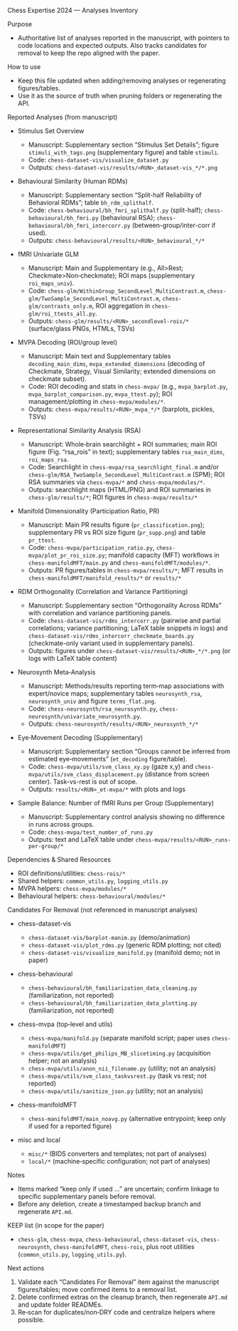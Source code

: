 Chess Expertise 2024 — Analyses Inventory

Purpose
- Authoritative list of analyses reported in the manuscript, with pointers to code locations and expected outputs. Also tracks candidates for removal to keep the repo aligned with the paper.

How to use
- Keep this file updated when adding/removing analyses or regenerating figures/tables.
- Use it as the source of truth when pruning folders or regenerating the API.

Reported Analyses (from manuscript)
- Stimulus Set Overview
  - Manuscript: Supplementary section “Stimulus Set Details”; figure `stimuli_with_tags.png` (supplementary figure) and table `stimuli`.
  - Code: `chess-dataset-vis/visualize_dataset.py`
  - Outputs: `chess-dataset-vis/results/<RUN>_dataset-vis_*/*.png`

- Behavioural Similarity (Human RDMs)
  - Manuscript: Supplementary section “Split-half Reliability of Behavioral RDMs”; table `bh_rdm_splithalf`.
  - Code: `chess-behavioural/bh_fmri_splithalf.py` (split-half); `chess-behavioural/bh_fmri.py` (behavioural RSA); `chess-behavioural/bh_fmri_intercorr.py` (between-group/inter-corr if used).
  - Outputs: `chess-behavioural/results/<RUN>_behavioural_*/*`

- fMRI Univariate GLM
  - Manuscript: Main and Supplementary (e.g., All>Rest; Checkmate>Non‑checkmate); ROI maps (supplementary `roi_maps_univ`).
  - Code: `chess-glm/WithinGroup_SecondLevel_MultiContrast.m`, `chess-glm/TwoSample_SecondLevel_MultiContrast.m`, `chess-glm/contrasts_only.m`, ROI aggregation in `chess-glm/roi_ttests_all.py`.
  - Outputs: `chess-glm/results/<RUN>_secondlevel-rois/*` (surface/glass PNGs, HTMLs, TSVs)

- MVPA Decoding (ROI/group level)
  - Manuscript: Main text and Supplementary tables `decoding_main_dims`, `mvpa_extended_dimensions` (decoding of Checkmate, Strategy, Visual Similarity; extended dimensions on checkmate subset).
  - Code: ROI decoding and stats in `chess-mvpa/` (e.g., `mvpa_barplot.py`, `mvpa_barplot_comparison.py`, `mvpa_ttest.py`); ROI management/plotting in `chess-mvpa/modules/*`.
  - Outputs: `chess-mvpa/results/<RUN>_mvpa_*/*` (barplots, pickles, TSVs)

- Representational Similarity Analysis (RSA)
  - Manuscript: Whole‑brain searchlight + ROI summaries; main ROI figure (Fig. “rsa_rois” in text); supplementary tables `rsa_main_dims`, `roi_maps_rsa`.
  - Code: Searchlight in `chess-mvpa/rsa_searchlight_final.m` and/or `chess-glm/RSA_TwoSample_SecondLevel_MultiContrast.m` (SPM); ROI RSA summaries via `chess-mvpa/*` and `chess-mvpa/modules/*`.
  - Outputs: searchlight maps (HTML/PNG) and ROI summaries in `chess-glm/results/*`; ROI figures in `chess-mvpa/results/*`

- Manifold Dimensionality (Participation Ratio, PR)
  - Manuscript: Main PR results figure (`pr_classification.png`); supplementary PR vs ROI size figure (`pr_supp.png`) and table `pr_ttest`.
  - Code: `chess-mvpa/participation_ratio.py`, `chess-mvpa/plot_pr_roi_size.py`; manifold capacity (MFT) workflows in `chess-manifoldMFT/main.py` and `chess-manifoldMFT/modules/*`.
  - Outputs: PR figures/tables in `chess-mvpa/results/*`; MFT results in `chess-manifoldMFT/manifold_results/*` or `results/*`

- RDM Orthogonality (Correlation and Variance Partitioning)
  - Manuscript: Supplementary section “Orthogonality Across RDMs” with correlation and variance partitioning panels.
  - Code: `chess-dataset-vis/rdms_intercorr.py` (pairwise and partial correlations; variance partitioning; LaTeX table snippets in logs) and `chess-dataset-vis/rdms_intercorr_checkmate_boards.py` (checkmate-only variant used in supplementary panels).
  - Outputs: figures under `chess-dataset-vis/results/<RUN>_*/*.png` (or logs with LaTeX table content)

- Neurosynth Meta‑Analysis
  - Manuscript: Methods/results reporting term‑map associations with expert/novice maps; supplementary tables `neurosynth_rsa`, `neurosynth_univ` and figure `terms_flat.png`.
  - Code: `chess-neurosynth/rsa_neurosynth.py`, `chess-neurosynth/univariate_neurosynth.py`.
  - Outputs: `chess-neurosynth/results/<RUN>_neurosynth_*/*`

- Eye‑Movement Decoding (Supplementary)
  - Manuscript: Supplementary section “Groups cannot be inferred from estimated eye‑movements” (`et_decoding` figure/table).
  - Code: `chess-mvpa/utils/svm_class_xy.py` (gaze x,y) and `chess-mvpa/utils/svm_class_displacement.py` (distance from screen center). Task-vs-rest is out of scope.
  - Outputs: `results/<RUN>_et-mvpa/*` with plots and logs

- Sample Balance: Number of fMRI Runs per Group (Supplementary)
  - Manuscript: Supplementary control analysis showing no difference in runs across groups.
  - Code: `chess-mvpa/test_number_of_runs.py`
  - Outputs: text and LaTeX table under `chess-mvpa/results/<RUN>_runs-per-group/*`

Dependencies & Shared Resources
- ROI definitions/utilities: `chess-rois/*`
- Shared helpers: `common_utils.py`, `logging_utils.py`
- MVPA helpers: `chess-mvpa/modules/*`
- Behavioural helpers: `chess-behavioural/modules/*`

 Candidates For Removal (not referenced in manuscript analyses)
- chess-dataset-vis
  - `chess-dataset-vis/barplot-manim.py` (demo/animation)
  - `chess-dataset-vis/plot_rdms.py` (generic RDM plotting; not cited)
  - `chess-dataset-vis/visualize_manifold.py` (manifold demo; not in paper)

- chess-behavioural
  - `chess-behavioural/bh_familiarization_data_cleaning.py` (familiarization, not reported)
  - `chess-behavioural/bh_familiarization_data_plotting.py` (familiarization, not reported)

- chess-mvpa (top‑level and utils)
  - `chess-mvpa/manifold.py` (separate manifold script; paper uses `chess-manifoldMFT`)
  - `chess-mvpa/utils/get_philips_MB_slicetiming.py` (acquisition helper; not an analysis)
  - `chess-mvpa/utils/anon_nii_filename.py` (utility; not an analysis)
  - `chess-mvpa/utils/svm_class_taskvsrest.py` (task vs rest; not reported)
  - `chess-mvpa/utils/sanitize_json.py` (utility; not an analysis)

- chess-manifoldMFT
  - `chess-manifoldMFT/main_noavg.py` (alternative entrypoint; keep only if used for a reported figure)

- misc and local
  - `misc/*` (BIDS converters and templates; not part of analyses)
  - `local/*` (machine‑specific configuration; not part of analyses)

Notes
- Items marked “keep only if used …” are uncertain; confirm linkage to specific supplementary panels before removal.
- Before any deletion, create a timestamped backup branch and regenerate `API.md`.

KEEP list (in scope for the paper)
- `chess-glm`, `chess-mvpa`, `chess-behavioural`, `chess-dataset-vis`, `chess-neurosynth`, `chess-manifoldMFT`, `chess-rois`, plus root utilities (`common_utils.py`, `logging_utils.py`).

Next actions
1) Validate each “Candidates For Removal” item against the manuscript figures/tables; move confirmed items to a removal list.
2) Delete confirmed extras on the cleanup branch, then regenerate `API.md` and update folder READMEs.
3) Re‑scan for duplicates/non‑DRY code and centralize helpers where possible.
